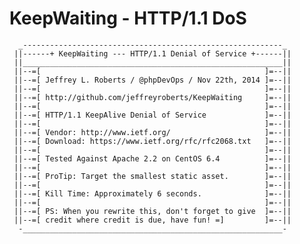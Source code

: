 KeepWaiting - HTTP/1.1 DoS
===========
      _----------------------------------------------------------_
     ||------+ KeepWaiting --- HTTP/1.1 Denial of Service +------||
     ||__________________________________________________________||
     ||--=[                                                  ]=--||
     ||--=[ Jeffrey L. Roberts / @phpDevOps / Nov 22th, 2014 ]=--||
     ||--=[                                                  ]=--||
     ||--=[ http://github.com/jeffreyroberts/KeepWaiting     ]=--||
     ||--=[                                                  ]=--||
     ||--=[ HTTP/1.1 KeepAlive Denial of Service             ]=--||
     ||--=[                                                  ]=--||
     ||--=[ Vendor: http://www.ietf.org/                     ]=--||
     ||--=[ Download: https://www.ietf.org/rfc/rfc2068.txt   ]=--||
     ||--=[                                                  ]=--||
     ||--=[ Tested Against Apache 2.2 on CentOS 6.4          ]=--||
     ||--=[                                                  ]=--||
     ||--=[ ProTip: Target the smallest static asset.        ]=--||
     ||--=[                                                  ]=--||
     ||--=[ Kill Time: Approximately 6 seconds.              ]=--||
     ||--=[                                                  ]=--||
     ||--=[ PS: When you rewrite this, don't forget to give  ]=--||
     ||--=[ credit where credit is due, have fun! =]         ]=--||
      -__________________________________________________________-
